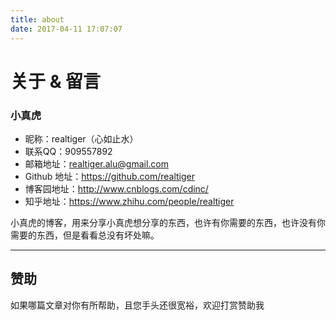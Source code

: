 ```yaml
---
title: about
date: 2017-04-11 17:07:07
---
```

# 关于 & 留言

### 小真虎

- 昵称：realtiger（心如止水）
- 联系QQ：909557892
- 邮箱地址：realtiger.alu@gmail.com
- Github 地址：https://github.com/realtiger
- 博客园地址：http://www.cnblogs.com/cdinc/
- 知乎地址：https://www.zhihu.com/people/realtiger

小真虎的博客，用来分享小真虎想分享的东西，也许有你需要的东西，也许没有你需要的东西，但是看看总没有坏处嘛。

---

## 赞助
如果哪篇文章对你有所帮助，且您手头还很宽裕，欢迎打赏赞助我

